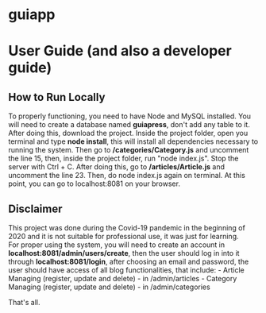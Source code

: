 # guiapp

# User Guide (and also a developer guide)

## How to Run Locally
To properly functioning, you need to have Node and MySQL installed. You will need to create a 
database named **guiapress**, don't add any table to it. After  doing this,
download the project. Inside the project folder, open you terminal and type **node install**,
this will install all dependencies necessary to running the system. Then go to **/categories/Category.js** and uncomment the line 15, then, 
inside the project folder, run "node index.js". Stop the server with Ctrl + C. 
After doing this, go to **/articles/Article.js** and uncomment the line 23. Then, do node index.js again
on terminal. At this point, you can go to localhost:8081 on your browser.

## Disclaimer
This project was done during the Covid-19 pandemic in the beginning of 2020 and it is not suitable for professional use, it was just for learning.  
For proper using the system, you will need to create an account in **localhost:8081/admin/users/create**, then the user should log in into it through **localhost:8081/login**, after choosing an email and password, the user should have access of all blog functionalities, that include:
    - Article Managing (register, update and delete)
        - in /admin/articles
    - Category Managing (register, update and delete)</li></a>
        - in /admin/categories

That's all.
